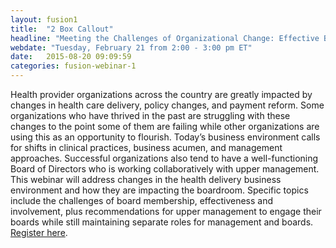 ```yaml
---
layout: fusion1
title:  "2 Box Callout"
headline: "Meeting the Challenges of Organizational Change: Effective Board and Upper Management Relationships"
webdate: "Tuesday, February 21 from 2:00 - 3:00 pm ET"
date:   2015-08-20 09:09:59
categories: fusion-webinar-1
---
```

Health provider organizations across the country are greatly impacted by changes in health care delivery, policy changes, and payment reform. Some organizations who have thrived in the past are struggling with these changes to the point some of them are failing while other organizations are using this as an opportunity to flourish. Today’s business environment calls for shifts in clinical practices, business acumen, and management approaches. Successful organizations also tend to have a well-functioning Board of Directors who is working collaboratively with upper management. This webinar will address changes in the health delivery business environment and how they are impacting the boardroom. Specific topics include the challenges of board membership, effectiveness and involvement, plus recommendations for upper management to engage their boards while still maintaining separate roles for management and boards. <a href="http://go.reliaslearning.com/WBN2017-02-21MeetingtheChallengeofOrganizationalChange_RegistrationPage.html?mkt_tok=eyJpIjoiTURVNU0yTTBZekptWm1RNCIsInQiOiJJMFU3OHorUHAxckZWVGIwdTU5eHlrTWlMZXpvVHhxWit2aDVmemFKbkVCTlJLRmVnc0haREFVUlwvRmZxNjdLYUZTejVQZERcL1JUS1R4VFRUajk2bGNwVGNHdXNPWHRuanc4dVNtcXdKUEhCREdIWlwvMTV3M0htK2Y5WTd3TWhyYiJ9">Register here</a>.
